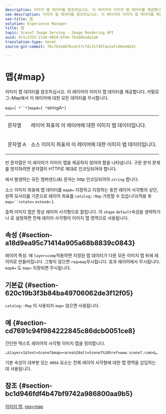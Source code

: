 ```yaml
---
description: 이미지 맵 데이터를 참조하십시오. 이 레이어의 이미지 맵 데이터를 제공합니다. 이 레이어에 대한 카탈로그 맵의 데이터를 무시합니다.
seo-description: 이미지 맵 데이터를 참조하십시오. 이 레이어의 이미지 맵 데이터를 제공합니다. 이 레이어에 대한 카탈로그 맵의 데이터를 무시합니다.
seo-title: 맵
solution: Experience Manager
title: 맵
topic: Scene7 Image Serving - Image Rendering API
uuid: 9c1c3323-21ab-4820-bf4e-761b82ada1ab
translation-type: tm+mt
source-git-commit: 7bc7b3a86fbcdc57cfdc31745fae3afc06e44b15

---
```



# 맵{#map}

이미지 맵 데이터를 참조하십시오. 이 레이어의 이미지 맵 데이터를 제공합니다. 카탈로그::Map에서 이 레이어에 대한 모든 데이터를 무시합니다.

`map=[ *``*]mapA=[ *`stringA`*]`

<table id="simpletable_2E32B25D5F6246A18A8AF817903877ED"> 
 <tr class="strow"> 
  <td class="stentry"> <p><span class="codeph"> <span class="varname"> 문자열</span></span> </p></td> 
  <td class="stentry"> <p>레이어 좌표의 이 레이어에 대한 이미지 맵 데이터입니다. </p></td> 
 </tr> 
 <tr class="strow"> 
  <td class="stentry"> <p><span class="codeph"> 문자열 <span class="varname"> A</span></span> </p></td> 
  <td class="stentry"> <p>소스 이미지 좌표의 이 레이어에 대한 이미지 맵 데이터입니다. </p></td> 
 </tr> 
</table>

빈 문자열은 이 레이어가 이미지 맵을 제공하지 않아야 함을 나타냅니다. 구문 분석 문제를 방지하려면 문자열이 HTTP로 제대로 인코딩되어야 합니다.

에서 발생하는 모든 앰퍼샌드(&amp;) 문자는 http 인코딩되어야 *`string`* 합니다.

소스 이미지 좌표에 맵 데이터를 `mapA=` 지정하고 지정하는 동안 레이어 사각형의 상단, 왼쪽 모서리를 기준으로 레이어 좌표를 `catalog::Map` 가정할 수 있습니다(적용 후 `map=``rotate=` `extend=` ).

출력 이미지 맵은 항상 레이어 사각형으로 잘립니다. 이 `shape` `default`속성을 생략하거나 로 설정하면 전체 레이어 사각형이 이미지 맵 영역으로 사용됩니다.

## 속성 {#section-a18d9ea95c71414a905a68b8839c0843}

레이어 특성. 에 `layer=comp`적용하면 지정된 맵 데이터가 다른 모든 이미지 맵 뒤에 레이어로 만들어집니다. 그렇지 않으면 `req=map`무시됩니다. 효과 레이어에서 무시됩니다. `mapA=` 도 `map=` 지정되면 무시됩니다.

## 기본값 {#section-620c19b3f3b84ba49706062de3f12f05}

`catalog::Map` 이 사용되지 `map=` 않으면 사용됩니다.

## 예 {#section-cd7691c94f984222845c86dcb0051ce8}

간단한 텍스트 레이어의 사각형 이미지 맵을 정의합니다.

`…&layer=1&text=Scene7&map=<area%20alt=Scene7%20href=www.scene7.com>&…`

기본 속성이 대부분 있는 `AREA` 요소는 전체 레이어 사각형에 대한 맵 영역을 삽입하는 데 사용됩니다.

## 참조 {#section-bc1d946fdf4b47bf9742a986800aa9b5}

[이미지 맵](../../../../../is-api/http-ref/image-serving-api-ref/c-http-protocol-reference/c-syntax-and-features/r-image-maps.md#reference-ff7d1bac2a064104b0c508a81316fdab), [req=map](../../../../../is-api/http-ref/image-serving-api-ref/c-http-protocol-reference/c-command-reference/r-req/r-req.md#reference-907cdb4a97034db7ad94695f25552e76)

